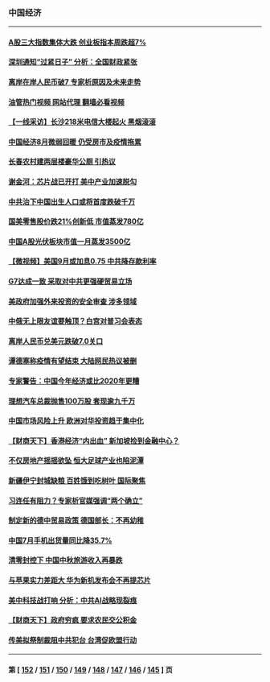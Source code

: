 ### 中国经济
---
#### [A股三大指数集体大跌 创业板指本周跌超7%](../../pages/ncid283/n13826865.md?09171245) 
#### [深圳通知“过紧日子” 分析：全国财政紧张](../../pages/ncid283/n13826731.md?09171245) 
#### [离岸在岸人民币破7 专家析原因及未来走势](../../pages/ncid283/n13826584.md?09171245) 
#### [油管热门视频 网站代理 翻墙必看视频](http://209.222.30.114:81/youtube.html?09171245)
#### [【一线采访】长沙218米电信大楼起火 黑烟滚滚](../../pages/ncid283/n13826437.md?09171245) 
#### [中国经济8月微弱回暖 仍受房市及疫情拖累](../../pages/ncid283/n13826419.md?09171245) 
#### [长春农村建两层楼豪华公厕 引热议](../../pages/ncid283/n13826320.md?09171245) 
#### [谢金河：芯片战已开打 美中产业加速脱勾](../../pages/ncid283/n13826293.md?09171245) 
#### [中共治下中国出生人口或将首度跌破千万](../../pages/ncid283/n13826208.md?09171245) 
#### [国美零售股价跌21%创新低 市值蒸发780亿](../../pages/ncid283/n13826019.md?09171245) 
#### [中国A股光伏板块市值一月蒸发3500亿](../../pages/ncid283/n13825934.md?09171245) 
#### [【微视频】美国9月或加息0.75 中共降存款利率](../../pages/ncid283/n13825209.md?09171245) 
#### [G7达成一致 采取对中共更强硬贸易立场](../../pages/ncid283/n13825890.md?09171245) 
#### [美政府加强外来投资的安全审查 涉多领域](../../pages/ncid283/n13825804.md?09171245) 
#### [中俄无上限友谊要触顶？白宫对普习会表态](../../pages/ncid283/n13825739.md?09171245) 
#### [离岸人民币兑美元跌破7.0关口](../../pages/ncid283/n13825684.md?09171245) 
#### [谭德塞称疫情有望结束 大陆网民热议被删](../../pages/ncid283/n13825602.md?09171245) 
#### [专家警告：中国今年经济或比2020年更糟](../../pages/ncid283/n13825576.md?09171245) 
#### [理想汽车总裁抛售100万股 套现逾九千万](../../pages/ncid283/n13825472.md?09171245) 
#### [中国市场风险上升 欧洲对华投资趋于集中化](../../pages/ncid283/n13825324.md?09171245) 
#### [【财商天下】香港经济“内出血” 新加坡捡到金融中心？](../../pages/ncid283/n13825124.md?09171245) 
#### [不仅房地产摇摇欲坠 恒大足球产业也陷泥潭](../../pages/ncid283/n13825107.md?09171245) 
#### [新疆伊宁封城缺粮 百姓饿到吃树叶 国际聚焦](../../pages/ncid283/n13825062.md?09171245) 
#### [习连任有阻力？专家析官媒强调“两个确立”](../../pages/ncid283/n13824822.md?09171245) 
#### [制定新的德中贸易政策 德国部长：不再幼稚](../../pages/ncid283/n13824845.md?09171245) 
#### [中国7月手机出货量同比降35.7%](../../pages/ncid283/n13824596.md?09171245) 
#### [清零封控下 中国中秋旅游收入再暴跌](../../pages/ncid283/n13824543.md?09171245) 
#### [与苹果实力差距大 华为新机发布会不再提芯片](../../pages/ncid283/n13824548.md?09171245) 
#### [美中科技战打响 分析：中共AI战略现裂痕](../../pages/ncid283/n13824356.md?09171245) 
#### [【财商天下】政府穷疯 要求农民交公积金](../../pages/ncid283/n13824290.md?09171245) 
#### [传美拟祭制裁阻中共犯台 台湾促欧盟行动](../../pages/ncid283/n13824369.md?09171245) 

---
#### 第 [ [152](./152.md?09171245) / [151](./151.md?09171245) / [150](./150.md?09171245) / [149](./149.md?09171245) / [148](./148.md?09171245) / [147](./147.md?09171245) / [146](./146.md?09171245) / [145](./145.md?09171245) ] 页
